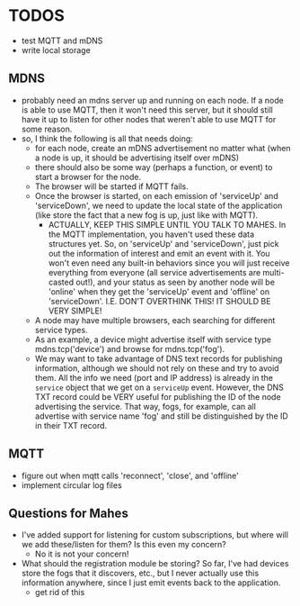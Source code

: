 # TODOS

- test MQTT and mDNS
- write local storage

## MDNS
- probably need an mdns server up and running on each node. If a node is able to use MQTT, then it won't need this server, but it should still have it up to listen for other nodes that weren't able to use MQTT for some reason.
- so, I think the following is all that needs doing:
    - for each node, create an mDNS advertisement no matter what (when a node is up, it should be advertising itself over mDNS)
    - there should also be some way (perhaps a function, or event) to start a browser for the node.
    - The browser will be started if MQTT fails.
    - Once the browser is started, on each emission of 'serviceUp' and 'serviceDown', we need to update the local state of the application (like store the fact that a new fog is up, just like with MQTT).
        - ACTUALLY, KEEP THIS SIMPLE UNTIL YOU TALK TO MAHES. In the MQTT implementation, you haven't used these data structures yet. So, on 'serviceUp' and 'serviceDown', just pick out the information of interest and emit an event with it. You won't even need any built-in behaviors since you will just receive everything from everyone (all service advertisements are multi-casted out!), and your status as seen by another node will be 'online' when they get the 'serviceUp' event and 'offline' on 'serviceDown'.
        I.E. DON'T OVERTHINK THIS! IT SHOULD BE VERY SIMPLE!
    - A node may have multiple browsers, each searching for different service types.
    - As an example, a device might advertise itself with service type mdns.tcp('device') and browse for mdns.tcp('fog').
    - We may want to take advantage of DNS text records for publishing information, although we should not rely on these and try to avoid them. All the info we need (port and IP address) is already in the `service` object that we get on a `serviceUp` event. However, the DNS TXT record could be VERY useful for publishing the ID of the node advertising the service. That way, fogs, for example, can all advertise with service name 'fog' and still be distinguished by the ID in their TXT record.

## MQTT
- figure out when mqtt calls 'reconnect', 'close', and 'offline'
- implement circular log files

## Questions for Mahes
- I've added support for listening for custom subscriptions, but where will we add these/listen for them? Is this even my concern?
    - No it is not your concern!
- What should the registration module be storing? So far, I've had devices store the fogs that it discovers, etc., but I never actually use this information anywhere, since I just emit events back to the application.
    - get rid of this
